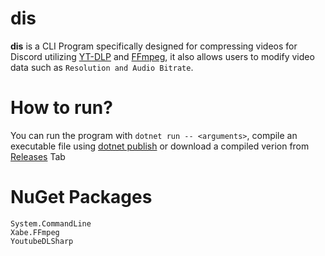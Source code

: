 # dis
__dis__ is a CLI Program specifically designed for compressing videos for Discord utilizing [YT-DLP](https://github.com/yt-dlp/yt-dlp) and [FFmpeg](https://github.com/FFmpeg/FFmpeg), it also allows users to modify video data such as ``Resolution and Audio Bitrate``.

# How to run?
You can run the program with ``dotnet run -- <arguments>``, compile an executable file using [dotnet publish](https://learn.microsoft.com/en-us/dotnet/core/tools/dotnet-publish) or download a compiled verion from [Releases](https://github.com/DontEatOreo/dis/releases) Tab

# NuGet Packages
```
System.CommandLine
Xabe.FFmpeg
YoutubeDLSharp
```